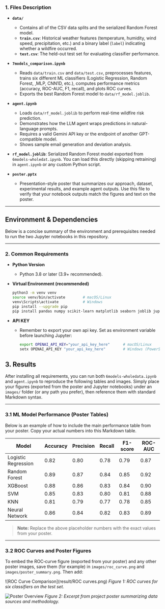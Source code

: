 ### 1. Files Description
- **`data/`**  
  - Contains all of the CSV data splits and the serialized Random Forest model.  
  - **`train.csv`**: Historical weather features (temperature, humidity, wind speed, precipitation, etc.) and a binary label (`label`) indicating whether a wildfire occurred.  
  - **`test.csv`**: The held-out test set for evaluating classifier performance.  

- **`7models_comparison.ipynb`**  
  - Reads `data/train.csv` and `data/test.csv`, preprocesses features, trains six different ML classifiers (Logistic Regression, Random Forest, ,MLP, CNN1D, etc.), computes performance metrics (accuracy, ROC-AUC, F1, recall), and plots ROC curves.  
  - Exports the best Random Forest model to `data/rf_model.joblib`.

- **`agent.ipynb`**  
  - Loads `data/rf_model.joblib` to perform real-time wildfire risk prediction.  
  - Demonstrates how the LLM agent wraps predictions in natural-language prompts.  
  - Requires a valid Gemini API key or the endpoint of another GPT-compatible model.  
  - Shows sample email generation and deviation analysis.
  
- **`rf_model.joblib`**: Serialized Random Forest model exported from `6models-wholedat.ipynb`. You can load this directly (skipping retraining) in `agent.ipynb` or any custom Python script.
  
- **`poster.pptx`**  
  - Presentation-style poster that summarizes our approach, dataset, experimental results, and example agent outputs. Use this file to verify that your notebook outputs match the figures and text on the poster.

---

## Environment & Dependencies

Below is a concise summary of the environment and prerequisites needed to run the two Jupyter notebooks in this repository.

---

### 2. Common Requirements

- **Python Version**  
  - Python 3.8 or later (3.9+ recommended).

- **Virtual Environment (recommended)**  
  ```bash
  python3 -m venv venv
  source venv/bin/activate        # macOS/Linux
  venv\Scripts\activate           # Windows
  pip install --upgrade pip
  pip install pandas numpy scikit-learn matplotlib seaborn joblib jupyterlab ipykernel

- **API KEY**
  - Remember to export your own api key. Set as environment variable before launching Jupyter:
    ```bash
    export OPENAI_API_KEY="your_api_key_here"      # macOS/Linux
    setx OPENAI_API_KEY "your_api_key_here"        # Windows (PowerShell)
## 3. Results

After installing all requirements, you can run both `6models-wholedata.ipynb` and `agent.ipynb` to reproduce the following tables and images. Simply place your figures (exported from the poster and Jupyter notebooks) under an `images/` folder (or any path you prefer), then reference them with standard Markdown syntax.

---

### 3.1 ML Model Performance (Poster Tables)

Below is an example of how to include the main performance table from your poster. Copy your actual numbers into this Markdown table.

| Model               | Accuracy | Precision | Recall | F1-score | ROC-AUC |
|---------------------|----------|-----------|--------|----------|---------|
| Logistic Regression | 0.82     | 0.80      | 0.78   | 0.79     | 0.87    |
| Random Forest       | 0.89     | 0.87      | 0.84   | 0.85     | 0.92    |
| XGBoost             | 0.88     | 0.86      | 0.83   | 0.84     | 0.90    |
| SVM                 | 0.85     | 0.83      | 0.80   | 0.81     | 0.88    |
| KNN                 | 0.81     | 0.79      | 0.77   | 0.78     | 0.85    |
| Neural Network      | 0.86     | 0.84      | 0.82   | 0.83     | 0.89    |

> **Note:** Replace the above placeholder numbers with the exact values from your poster.

---

### 3.2 ROC Curves and Poster Figures

To embed the ROC‐curve figure (exported from your poster) and any other poster images, save them (for example) in `images/roc_curve.png` and `images/poster_summary.png`. Then add:


![ROC Curve Comparison](result/ROC curves.png)
*Figure 1: ROC curves for six classifiers on the test set.*

![Poster Overview](result/Example_email_response.png)
*Figure 2: Excerpt from project poster summarizing data sources and methodology.*


